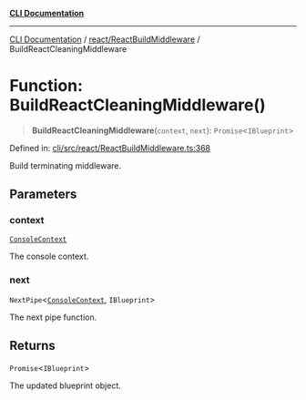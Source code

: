 [**CLI Documentation**](../../../README.md)

***

[CLI Documentation](../../../README.md) / [react/ReactBuildMiddleware](../README.md) / BuildReactCleaningMiddleware

# Function: BuildReactCleaningMiddleware()

> **BuildReactCleaningMiddleware**(`context`, `next`): `Promise`\<`IBlueprint`\>

Defined in: [cli/src/react/ReactBuildMiddleware.ts:368](https://github.com/stonemjs/cli/blob/83156d7f07cad6e0545ad29ba32878fdd248ede2/src/react/ReactBuildMiddleware.ts#L368)

Build terminating middleware.

## Parameters

### context

[`ConsoleContext`](../../../declarations/interfaces/ConsoleContext.md)

The console context.

### next

`NextPipe`\<[`ConsoleContext`](../../../declarations/interfaces/ConsoleContext.md), `IBlueprint`\>

The next pipe function.

## Returns

`Promise`\<`IBlueprint`\>

The updated blueprint object.
